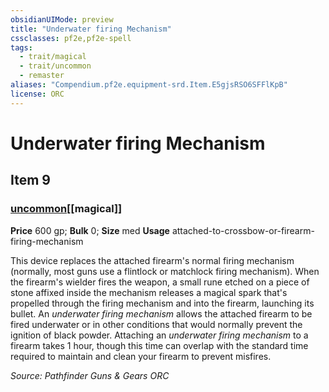 ```yaml
---
obsidianUIMode: preview
title: "Underwater firing Mechanism"
cssclasses: pf2e,pf2e-spell
tags:
  - trait/magical
  - trait/uncommon
  - remaster
aliases: "Compendium.pf2e.equipment-srd.Item.E5gjsRSO6SFFlKpB"
license: ORC
---
```

# Underwater firing Mechanism
## Item 9
### [uncommon](uncommon "Uncommon Rarity Trait")[[magical]]


**Price** 600 gp; 
**Bulk** 0; **Size** med
**Usage** attached-to-crossbow-or-firearm-firing-mechanism

This device replaces the attached firearm's normal firing mechanism (normally, most guns use a flintlock or matchlock firing mechanism). When the firearm's wielder fires the weapon, a small rune etched on a piece of stone affixed inside the mechanism releases a magical spark that's propelled through the firing mechanism and into the firearm, launching its bullet. An _underwater firing mechanism_ allows the attached firearm to be fired underwater or in other conditions that would normally prevent the ignition of black powder. Attaching an _underwater firing mechanism_ to a firearm takes 1 hour, though this time can overlap with the standard time required to maintain and clean your firearm to prevent misfires.

*Source: Pathfinder Guns & Gears*
*ORC*